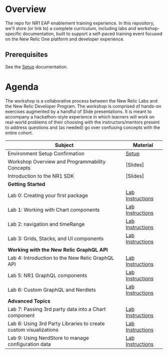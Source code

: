 # Overview

The repo for NR1 EAP enablement training experience. In this repository, we'll store (or link to) a complete curriculum, including labs and workshop-specific documentation, built to support a self-paced training event focused on the New Relic One platform and developer experience.

## Prerequisites

See the [Setup](SETUP.md) documentation.

# Agenda

The workshop is a collaborative process between the New Relic Labs and the New Relic Developer Program. The workshop is comprised of hands-on exercises augmented by a handful of Slide presentations. It is meant to accompany a hackathon-style experience in which learners will work on real-world problems of their choosing with the instructors/mentors present to address questions and (as needed) go over confusing concepts with the entire cohort.

| Subject | Material |
|---|---|
| Environment Setup Confirmation | [Setup](https://github.com/newrelic/nr1-eap-workshop/blob/master/Setup.md) |
| Workshop Overview and Programmability Concepts | [Slides] |
| Introduction to the NR1 SDK | [Slides] |
| **Getting Started** | |
| Lab 0: Creating your first package | [Lab Instructions](https://github.com/newrelic/nr1-eap-workshop/blob/master/lab0/INSTRUCTIONS.md) |
| Lab 1: Working with Chart components | [Lab Instructions](https://github.com/newrelic/nr1-eap-workshop/blob/master/lab1/INSTRUCTIONS.md) |
| Lab 2: navigation and timeRange | [Lab Instructions](https://github.com/newrelic/nr1-eap-workshop/blob/master/lab2/INSTRUCTIONS.md) |
| Lab 3: Grids, Stacks, and UI components | [Lab Instructions](https://github.com/newrelic/nr1-eap-workshop/blob/master/lab3/INSTRUCTIONS.md) |
| **Working with the New Relic GraphQL API** | |
| Lab 4: Introduction to the New Relic GraphQL API | [Lab Instructions](https://github.com/newrelic/nr1-eap-workshop/blob/master/lab4/INSTRUCTIONS.md) |
| Lab 5: NR1 GraphQL components | [Lab Instructions](https://github.com/newrelic/nr1-eap-workshop/blob/master/lab5/INSTRUCTIONS.md) |
| Lab 6: Custom GraphQL and Nerdlets | [Lab Instructions](https://github.com/newrelic/nr1-eap-workshop/blob/master/lab6/INSTRUCTIONS.md) |
| **Advanced Topics** | |
| Lab 7: Passing 3rd party data into a Chart component | [Lab Instructions](https://github.com/newrelic/nr1-eap-workshop/blob/master/lab7/INSTRUCTIONS.md) |
| Lab 8: Using 3rd Party Libraries to create custom visualizations | [Lab Instructions](https://github.com/newrelic/nr1-eap-workshop/blob/master/lab8/INSTRUCTIONS.md) |
| Lab 9: Using NerdStore to manage configuration data | [Lab Instructions](https://github.com/newrelic/nr1-eap-workshop/blob/master/lab9/INSTRUCTIONS.md) |